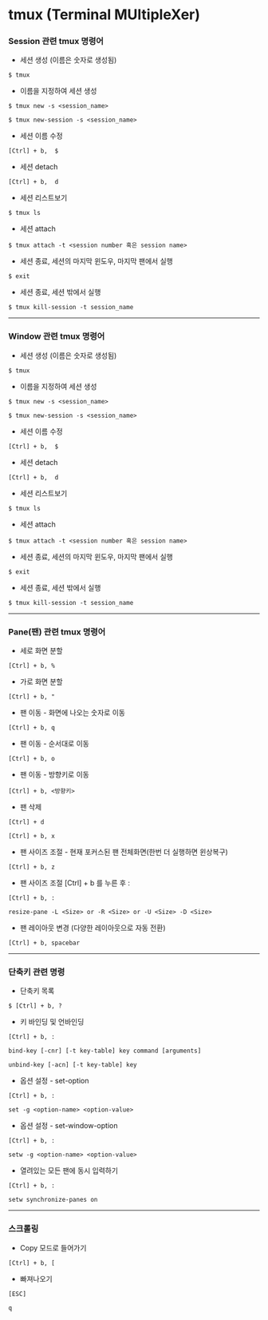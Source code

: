 tmux (Terminal MUltipleXer)
===

### Session 관련 tmux 명령어

- 세션 생성 (이름은 숫자로 생성됨)

`$ tmux`

-  이름을 지정하여 세션 생성

`$ tmux new -s <session_name>`

`$ tmux new-session -s <session_name>`

- 세션 이름 수정

`[Ctrl] + b,  $`

- 세션 detach

`[Ctrl] + b,  d`

- 세션 리스트보기

`$ tmux ls`

- 세션 attach

`$ tmux attach -t <session number 혹은 session name>`

- 세션 종료, 세션의 마지막 윈도우, 마지막 팬에서 실행

`$ exit `

- 세션 종료, 세션 밖에서 실행

`$ tmux kill-session -t session_name`

---

### Window 관련 tmux 명령어

- 세션 생성 (이름은 숫자로 생성됨)

`$ tmux`

- 이름을 지정하여 세션 생성

`$ tmux new -s <session_name>`

`$ tmux new-session -s <session_name>`

- 세션 이름 수정

`[Ctrl] + b,  $`

- 세션 detach

`[Ctrl] + b,  d`

- 세션 리스트보기

`$ tmux ls`

- 세션 attach

`$ tmux attach -t <session number 혹은 session name>`

- 세션 종료, 세션의 마지막 윈도우, 마지막 팬에서 실행

`$ exit`

- 세션 종료, 세션 밖에서 실행

`$ tmux kill-session -t session_name`

---

### Pane(팬) 관련 tmux 명령어

- 세로 화면 분할

`[Ctrl] + b, %`

- 가로 화면 분할

`[Ctrl] + b, "`

- 팬 이동 - 화면에 나오는 숫자로 이동

`[Ctrl] + b, q`

- 팬 이동 - 순서대로 이동

`[Ctrl] + b, o`

- 팬 이동 - 방향키로 이동

`[Ctrl] + b, <방향키>`

- 팬 삭제

`[Ctrl] + d`

`[Ctrl] + b, x`

- 팬 사이즈 조절 - 현재 포커스된 팬 전체화면(한번 더 실행하면 윈상복구)

`[Ctrl] + b, z`

- 팬 사이즈 조절 [Ctrl] + b 를 누른 후 :

`[Ctrl] + b, :`

`resize-pane -L <Size> or -R <Size> or -U <Size> -D <Size>`

- 팬 레이아웃 변경 (다양한 레이아웃으로 자동 전환)

`[Ctrl] + b, spacebar`

---

### 단축키 관련 명령

- 단축키 목록

`$ [Ctrl] + b, ?`

- 키 바인딩 및 언바인딩

`[Ctrl] + b, :`

`bind-key [-cnr] [-t key-table] key command [arguments]`

`unbind-key [-acn] [-t key-table] key`

- 옵션 설정 - set-option

`[Ctrl] + b, :`

`set -g <option-name> <option-value>`

- 옵션 설정 - set-window-option

`[Ctrl] + b, :`

`setw -g <option-name> <option-value>`

- 열려있는 모든 팬에 동시 입력하기

`[Ctrl] + b, :`

`setw synchronize-panes on`

---

### 스크롤링

- Copy 모드로 들어가기

`[Ctrl] + b, [`

- 빠져나오기

`[ESC]`

`q`
